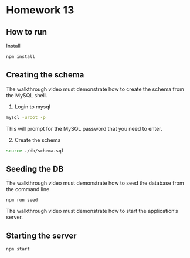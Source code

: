 # Homework 13

## How to run

Install

```sh
npm install
```

## Creating the schema

The walkthrough video must demonstrate how to create the schema from the MySQL shell.

1. Login to mysql

```sh
mysql -uroot -p
```

This will prompt for the MySQL password that you need to enter.

2. Create the schema

```sh
source ./db/schema.sql
```

## Seeding the DB

The walkthrough video must demonstrate how to seed the database from the command line.

`npm run seed`

The walkthrough video must demonstrate how to start the application’s server.

## Starting the server

`npm start`